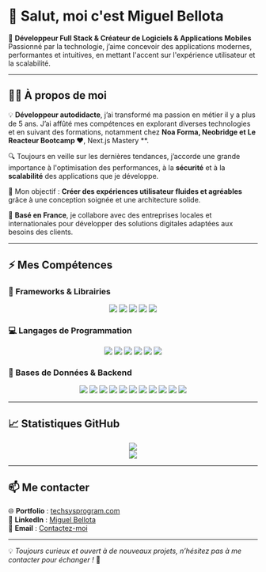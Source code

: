 # 👋 Salut, moi c'est Miguel Bellota  

🚀 **Développeur Full Stack & Créateur de Logiciels & Applications Mobiles**  
Passionné par la technologie, j’aime concevoir des applications modernes, performantes et intuitives, en mettant l'accent sur l'expérience utilisateur et la scalabilité.  

---

## 🧑‍💻 À propos de moi  

💡 **Développeur autodidacte**, j’ai transformé ma passion en métier il y a plus de 5 ans. J’ai affûté mes compétences en explorant diverses technologies et en suivant des formations, notamment chez **Noa Forma, Neobridge et Le Reacteur Bootcamp ❤️**, Next.js Mastery **.  

🔍 Toujours en veille sur les dernières tendances, j’accorde une grande importance à l'optimisation des performances, à la **sécurité** et à la **scalabilité** des applications que je développe.  

🎯 Mon objectif : **Créer des expériences utilisateur fluides et agréables** grâce à une conception soignée et une architecture solide.  

📍 **Basé en France**, je collabore avec des entreprises locales et internationales pour développer des solutions digitales adaptées aux besoins des clients.  

---

## ⚡ Mes Compétences  

### 🚀 Frameworks & Librairies  
<p align="center">
  <img src="https://img.shields.io/badge/Next.js-000000?style=for-the-badge&logo=nextdotjs&logoColor=white">
  <img src="https://img.shields.io/badge/React.js-20232A?style=for-the-badge&logo=react&logoColor=61DAFB">
  <img src="https://img.shields.io/badge/React_Native-20232A?style=for-the-badge&logo=react&logoColor=61DAFB">
  <img src="https://img.shields.io/badge/Vite.js-646CFF?style=for-the-badge&logo=vite&logoColor=white">
  <img src="https://img.shields.io/badge/Tailwind_CSS-06B6D4?style=for-the-badge&logo=tailwindcss&logoColor=white">
</p>

### 💻 Langages de Programmation  
<p align="center">
  <img src="https://img.shields.io/badge/TypeScript-3178C6?style=for-the-badge&logo=typescript&logoColor=white">
  <img src="https://img.shields.io/badge/JavaScript-F7DF1E?style=for-the-badge&logo=javascript&logoColor=black">
  <img src="https://img.shields.io/badge/Python-3776AB?style=for-the-badge&logo=python&logoColor=white">
  <img src="https://img.shields.io/badge/WinDev-F5C211?style=for-the-badge">
  <img src="https://img.shields.io/badge/C%2B%2B-00599C?style=for-the-badge&logo=c%2B%2B&logoColor=white">
  <img src="https://img.shields.io/badge/PHP-777BB4?style=for-the-badge&logo=php&logoColor=white">
</p>

### 🔧 Bases de Données & Backend  
<p align="center">
  <img src="https://img.shields.io/badge/Node.js-339933?style=for-the-badge&logo=nodedotjs&logoColor=white">
  <img src="https://img.shields.io/badge/Express.js-000000?style=for-the-badge&logo=express&logoColor=white">
  <img src="https://img.shields.io/badge/MySQL-4479A1?style=for-the-badge&logo=mysql&logoColor=white">
  <img src="https://img.shields.io/badge/MongoDB-47A248?style=for-the-badge&logo=mongodb&logoColor=white">
  <img src="https://img.shields.io/badge/PostgreSQL-316192?style=for-the-badge&logo=postgresql&logoColor=white">
  <img src="https://img.shields.io/badge/SQLite-003B57?style=for-the-badge&logo=sqlite&logoColor=white">
  <img src="https://img.shields.io/badge/Drizzle-2B2B2B?style=for-the-badge">
  <img src="https://img.shields.io/badge/Prisma-2D3748?style=for-the-badge&logo=prisma&logoColor=white">
  <img src="https://img.shields.io/badge/OAuth%20%26%20JWT-3D3D3D?style=for-the-badge">
  <img src="https://img.shields.io/badge/Strapi-2F2E8B?style=for-the-badge&logo=strapi&logoColor=white">
  <img src="https://img.shields.io/badge/Clerk-4253AF?style=for-the-badge&logo=clerk&logoColor=white">
</p>

---

## 📈 Statistiques GitHub  

<p align="center">
  <img src="https://github-readme-stats.vercel.app/api?username=techsysprogram&show_icons=true&theme=dark">
  <br>
  <img src="https://github-readme-stats.vercel.app/api/top-langs/?username=techsysprogram&layout=compact&theme=dark">
</p>

---

## 📫 Me contacter  
🌐 **Portfolio** : [techsysprogram.com](https://techsysprogram.com)  
💼 **LinkedIn** : [Miguel Bellota](https://www.linkedin.com/in/miguel-bellota-157144194/)  
📩 **Email** : [Contactez-moi](mailto:contact@techsysprogram.com)  

---

💡 *Toujours curieux et ouvert à de nouveaux projets, n’hésitez pas à me contacter pour échanger !* 🚀
